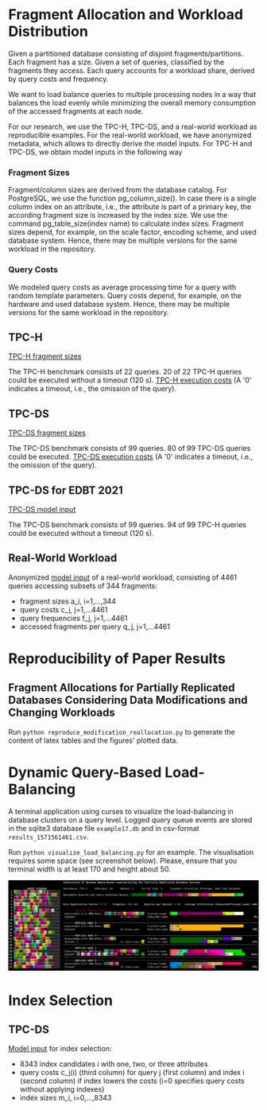 # Fragment Allocation and Workload Distribution

Given a partitioned database consisting of disjoint fragments/partitions.
Each fragment has a size.
Given a set of queries, classified by the fragments they access.
Each query accounts for a workload share, derived by query costs and frequency.

We want to load balance queries to multiple processing nodes in a way that balances the load evenly while minimizing the overall memory consumption of the accessed fragments at each node.

For our research, we use the TPC-H, TPC-DS, and a real-world workload as reproducible examples.
For the real-world workload, we have anonymized metadata, which allows to directly derive the model inputs.
For TPC-H and TPC-DS, we obtain model inputs in the following way

### Fragment Sizes
Fragment/column sizes are derived from the database catalog.
For PostgreSQL, we use the function pg_column_size().
In case there is a single column index on an attribute, i.e., the attribute is part of a primary key, the according fragment size is increased by the index size. We use the command pg_table_size(index name) to calculate index sizes.
Fragment sizes depend, for example, on the scale factor, encoding scheme, and used database system.
Hence, there may be multiple versions for the same workload in the repository.

### Query Costs
We modeled query costs as average processing time for a query with random template parameters.
Query costs depend, for example, on the hardware and used database system.
Hence, there may be multiple versions for the same workload in the repository.

## TPC-H
[TPC-H fragment sizes](https://github.com/hyrise/replication/blob/master/tpch/tpch_colum_sizes_postgres_single_index.py)

The TPC-H benchmark consists of 22 queries.
20 of 22 TPC-H queries could be executed without a timeout (120 s).
[TPC-H execution costs](https://github.com/hyrise/replication/blob/master/tpch/tpch_load_postgres_index_single.txt) (A '0' indicates a timeout, i.e., the omission of the query).

## TPC-DS
[TPC-DS fragment sizes](https://github.com/hyrise/replication/blob/master/tpcds/tpcds_colum_sizes_postgres_single_index.py)

The TPC-DS benchmark consists of 99 queries.
80 of 99 TPC-DS queries could be executed.
[TPC-DS execution costs](https://github.com/hyrise/replication/blob/master/tpcds/tpcds_load_postgres_index_single.txt) (A '0' indicates a timeout, i.e., the omission of the query).

## TPC-DS for EDBT 2021
[TPC-DS model input](https://github.com/hyrise/replication/blob/master/tpcds_edbt/tpcds_2021edbt_ampl_input.txt)

The TPC-DS benchmark consists of 99 queries.
94 of 99 TPC-H queries could be executed without a timeout (120 s).

## Real-World Workload
Anonymized [model input](https://github.com/hyrise/replication/blob/master/real_world_workload/real_world_workload.txt) of a real-world workload, consisting of 4461 queries accessing subsets of 344 fragments:
* fragment sizes a_i, i=1,...,344
* query costs c_j, j=1,...4461
* query frequencies f_j, j=1,...4461
* accessed fragments per query q_j, j=1,...4461


# Reproducibility of Paper Results

## Fragment Allocations for Partially Replicated Databases Considering Data Modifications and Changing Workloads

Run `python reproduce_modification_reallocation.py` to generate the content of latex tables and the figures' plotted data.


# Dynamic Query-Based Load-Balancing

A terminal application using curses to visualize the load-balancing in database clusters on a query level.
Logged query queue events are stored in the sqlite3 database file `example17.db` and in csv-format `results_1571561461.csv`.

Run `python visualize_load_balancing.py` for an example. The visualisation requires some space (see screenshot below). Please, ensure that you terminal width is at least 170 and height about 50.

![Screenshot of the curses application](https://github.com/hyrise/replication/blob/master/screenshot.png)


# Index Selection

## TPC-DS

[Model input](https://github.com/hyrise/replication/blob/master/index_selection/tpcds_3.txt) for index selection:
* 8343 index candidates i with one, two, or three attributes
* query costs c_j(i) (third column) for query j (first column) and index i (second column) if index lowers the costs (i=0 specifies query costs without applying indexes)
* index sizes m_i, i=0,...,8343
